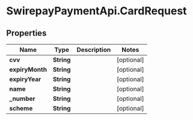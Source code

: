 # SwirepayPaymentApi.CardRequest

## Properties
Name | Type | Description | Notes
------------ | ------------- | ------------- | -------------
**cvv** | **String** |  | [optional] 
**expiryMonth** | **String** |  | [optional] 
**expiryYear** | **String** |  | [optional] 
**name** | **String** |  | [optional] 
**_number** | **String** |  | [optional] 
**scheme** | **String** |  | [optional] 
